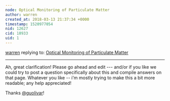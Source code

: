 ```yaml
---
node: Optical Monitoring of Particulate Matter
author: warren
created_at: 2018-03-13 21:37:34 +0000
timestamp: 1520977054
nid: 12627
cid: 18933
uid: 1
---
```




[warren](../profile/warren) replying to: [Optical Monitoring of Particulate Matter](../wiki/optical-pm)

----
Ah, great clarification! Please go ahead and edit --- and/or if you like we could try to post a question specifically about this and compile answers on that page. Whatever you like -- i'm mostly trying to make this a bit more readable; any help appreciated! 

Thanks [@guolivar](/profile/guolivar)!
